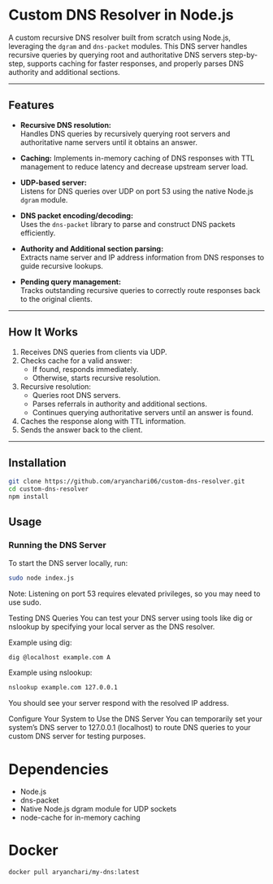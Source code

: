 # Custom DNS Resolver in Node.js

A custom recursive DNS resolver built from scratch using Node.js, leveraging the `dgram` and `dns-packet` modules. This DNS server handles recursive queries by querying root and authoritative DNS servers step-by-step, supports caching for faster responses, and properly parses DNS authority and additional sections.

---

## Features

- **Recursive DNS resolution:**  
  Handles DNS queries by recursively querying root servers and authoritative name servers until it obtains an answer.

- **Caching:** 
  Implements in-memory caching of DNS responses with TTL management to reduce latency and decrease upstream server load.

- **UDP-based server:**  
  Listens for DNS queries over UDP on port 53 using the native Node.js `dgram` module.

- **DNS packet encoding/decoding:**  
  Uses the `dns-packet` library to parse and construct DNS packets efficiently.

- **Authority and Additional section parsing:**  
  Extracts name server and IP address information from DNS responses to guide recursive lookups.

- **Pending query management:**  
  Tracks outstanding recursive queries to correctly route responses back to the original clients.

---

## How It Works

1. Receives DNS queries from clients via UDP.
2. Checks cache for a valid answer:
   - If found, responds immediately.
   - Otherwise, starts recursive resolution.
3. Recursive resolution:
   - Queries root DNS servers.
   - Parses referrals in authority and additional sections.
   - Continues querying authoritative servers until an answer is found.
4. Caches the response along with TTL information.
5. Sends the answer back to the client.

---

## Installation

```bash
git clone https://github.com/aryanchari06/custom-dns-resolver.git
cd custom-dns-resolver
npm install
```

## Usage

### Running the DNS Server

To start the DNS server locally, run:

```bash
sudo node index.js
```
Note: Listening on port 53 requires elevated privileges, so you may need to use sudo.

Testing DNS Queries
You can test your DNS server using tools like dig or nslookup by specifying your local server as the DNS resolver.

Example using dig:

```bash
dig @localhost example.com A
```
Example using nslookup:
```bash
nslookup example.com 127.0.0.1
```
You should see your server respond with the resolved IP address.

Configure Your System to Use the DNS Server
You can temporarily set your system’s DNS server to 127.0.0.1 (localhost) to route DNS queries to your custom DNS server for testing purposes.

# Dependencies
- Node.js
- dns-packet
- Native Node.js dgram module for UDP sockets
- node-cache for in-memory caching

# Docker 
```docker pull aryanchari/my-dns:latest```
